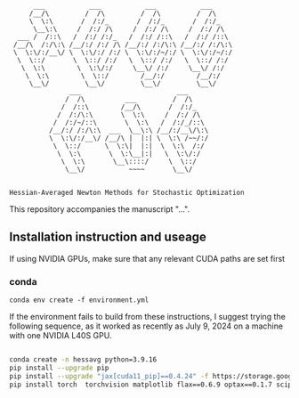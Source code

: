 	      ___           ___           ___           ___     
	     /__/\         /  /\         /  /\         /  /\    
	     \  \:\       /  /:/_       /  /:/_       /  /:/_   
	      \__\:\     /  /:/ /\     /  /:/ /\     /  /:/ /\  
	  ___ /  /::\   /  /:/ /:/_   /  /:/ /::\   /  /:/ /::\ 
	 /__/\  /:/\:\ /__/:/ /:/ /\ /__/:/ /:/\:\ /__/:/ /:/\:\
	 \  \:\/:/__\/ \  \:\/:/ /:/ \  \:\/:/~/:/ \  \:\/:/~/:/
	  \  \::/       \  \::/ /:/   \  \::/ /:/   \  \::/ /:/ 
	   \  \:\        \  \:\/:/     \__\/ /:/     \__\/ /:/  
	    \  \:\        \  \::/        /__/:/        /__/:/   
	     \__\/         \__\/         \__\/         \__\/    
	               ___                        ___           
	              /  /\          ___         /  /\          
	             /  /::\        /__/\       /  /:/_         
	            /  /:/\:\       \  \:\     /  /:/ /\        
	           /  /:/~/::\       \  \:\   /  /:/_/::\       
	          /__/:/ /:/\:\  ___  \__\:\ /__/:/__\/\:\      
	          \  \:\/:/__\/ /__/\ |  |:| \  \:\ /~~/:/      
	           \  \::/      \  \:\|  |:|  \  \:\  /:/       
	            \  \:\       \  \:\__|:|   \  \:\/:/        
	             \  \:\       \__\::::/     \  \::/         
	              \__\/           ~~~~       \__\/                               
					
					
	Hessian-Averaged Newton Methods for Stochastic Optimization



This repository accompanies the manuscript "...".


## Installation instruction and useage

If using NVIDIA GPUs, make sure that any relevant CUDA paths are set first

### conda 

	conda env create -f environment.yml

If the environment fails to build from these instructions, I suggest trying the following sequence, as it worked as recently as July 9, 2024 on a machine with one NVIDIA L40S GPU. 

```bash

conda create -n hessavg python=3.9.16
pip install --upgrade pip
pip install --upgrade "jax[cuda11_pip]==0.4.24" -f https://storage.googleapis.com/jax-releases/jax_cuda_releases.html
pip install torch  torchvision matplotlib flax==0.6.9 optax==0.1.7 scipy==1.11.4 orbax-checkpoint==0.4.8



